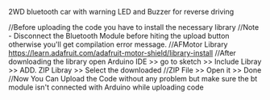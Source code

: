 2WD bluetooth car with warning LED and Buzzer for reverse driving

//Before uploading the code you have to install the necessary library
//Note - Disconnect the Bluetooth Module before hiting the upload button otherwise you'll get compilation error message.
//AFMotor Library https://learn.adafruit.com/adafruit-motor-shield/library-install 
//After downloading the library open Arduino IDE >> go to sketch >> Include Libray >> ADD. ZIP Libray >> Select the downloaded 
//ZIP File >> Open it >> Done
//Now You Can Upload the Code without any problem but make sure the bt module isn't connected with Arduino while uploading code
